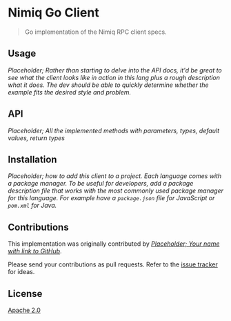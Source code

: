 # Nimiq Go Client

> Go implementation of the Nimiq RPC client specs.

## Usage

*Placeholder; Rather than starting to delve into the API docs, it'd be great to see what the client looks like in action in this lang plus a rough description what it does. The dev should be able to quickly determine whether the example fits the desired style and problem.*

## API

*Placeholder; All the implemented methods with parameters, types, default values, return types*

## Installation

*Placeholder; how to add this client to a project. Each language comes with a package manager. To be useful for developers, add a package description file that works with the most commonly used package manager for this language. For example have a `package.json` file for JavaScript or `pom.xml` for Java.*

## Contributions

This implementation was originally contributed by [*Placeholder; Your name with link to GitHub*](https://github.com/nimiq/).

Please send your contributions as pull requests.
Refer to the [issue tracker](issues) for ideas.

## License

[Apache 2.0](LICENSE.md)
